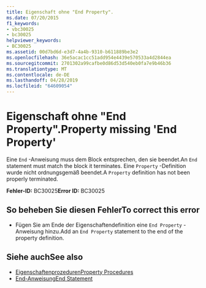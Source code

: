 ```yaml
---
title: Eigenschaft ohne "End Property".
ms.date: 07/20/2015
f1_keywords:
- vbc30025
- bc30025
helpviewer_keywords:
- BC30025
ms.assetid: 00d7bd6d-e3d7-4a4b-9310-b611889be3e2
ms.openlocfilehash: 36e5acac1cc51add954e4439e570533a4d2844ea
ms.sourcegitcommit: 2701302a99cafbe0d86d53d540eb0fa7e9b46b36
ms.translationtype: MT
ms.contentlocale: de-DE
ms.lasthandoff: 04/28/2019
ms.locfileid: "64609054"
---
```

# <a name="property-missing-end-property"></a><span data-ttu-id="5f7a7-102">Eigenschaft ohne "End Property".</span><span class="sxs-lookup"><span data-stu-id="5f7a7-102">Property missing 'End Property'</span></span>
<span data-ttu-id="5f7a7-103">Eine `End` -Anweisung muss dem Block entsprechen, den sie beendet.</span><span class="sxs-lookup"><span data-stu-id="5f7a7-103">An `End` statement must match the block it terminates.</span></span> <span data-ttu-id="5f7a7-104">Eine `Property` -Definition wurde nicht ordnungsgemäß beendet.</span><span class="sxs-lookup"><span data-stu-id="5f7a7-104">A `Property` definition has not been properly terminated.</span></span>  
  
 <span data-ttu-id="5f7a7-105">**Fehler-ID:** BC30025</span><span class="sxs-lookup"><span data-stu-id="5f7a7-105">**Error ID:** BC30025</span></span>  
  
## <a name="to-correct-this-error"></a><span data-ttu-id="5f7a7-106">So beheben Sie diesen Fehler</span><span class="sxs-lookup"><span data-stu-id="5f7a7-106">To correct this error</span></span>  
  
- <span data-ttu-id="5f7a7-107">Fügen Sie am Ende der Eigenschaftendefinition eine `End Property` -Anweisung hinzu.</span><span class="sxs-lookup"><span data-stu-id="5f7a7-107">Add an `End Property` statement to the end of the property definition.</span></span>  
  
## <a name="see-also"></a><span data-ttu-id="5f7a7-108">Siehe auch</span><span class="sxs-lookup"><span data-stu-id="5f7a7-108">See also</span></span>

- [<span data-ttu-id="5f7a7-109">Eigenschaftenprozeduren</span><span class="sxs-lookup"><span data-stu-id="5f7a7-109">Property Procedures</span></span>](../../visual-basic/programming-guide/language-features/procedures/property-procedures.md)
- [<span data-ttu-id="5f7a7-110">End-Anweisung</span><span class="sxs-lookup"><span data-stu-id="5f7a7-110">End Statement</span></span>](../../visual-basic/language-reference/statements/end-statement.md)
